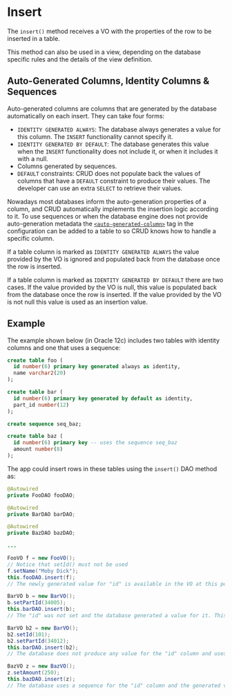 # Insert

The `insert()` method receives a VO with the properties of the row to be inserted in a table.

This method can also be used in a view, depending on the database specific rules and the
details of the view definition.


## Auto-Generated Columns, Identity Columns &amp; Sequences

Auto-generated columns are columns that are generated by the database automatically on each insert.
They can take four forms:

- `IDENTITY GENERATED ALWAYS`: The database always generates a value for this column. The `INSERT`
functionality cannot specify it.
- `IDENTITY GENERATED BY DEFAULT`: The database generates this value when the `INSERT` functionality
does not include it, or when it includes it with a null.
- Columns generated by sequences.
- `DEFAULT` constraints: CRUD does not populate back the values of columns that have a `DEFAULT`
constraint to produce their values. The developer can use an extra `SELECT` to retrieve their values.

Nowadays most databases inform the auto-generation properties of a column, and CRUD automatically 
implements the insertion logic according to it. To use sequences or when the database engine
does not provide auto-generation metadata the
[`<auto-generated-column>`](../config/tags/auto-generated-column.md) tag in the configuration can
be added to a table to so CRUD knows how to handle a specific column.

If a table column is marked as `IDENTITY GENERATED ALWAYS` the value provided by the VO is ignored
and populated back from the database once the row is inserted. 

If a table column is marked as `IDENTITY GENERATED BY DEFAULT` there are two cases. If the value
provided by the VO is null, this value is populated back from the database once the row is inserted. If
the value provided by the VO is not null this value is used as an insertion value.


## Example

The example shown below (in Oracle 12c) includes two tables with identity columns and one that uses a sequence:

```sql
create table foo (
  id number(6) primary key generated always as identity,
  name varchar2(20)
);

create table bar (
  id number(6) primary key generated by default as identity,
  part_id number(12)
);

create sequence seq_baz;

create table baz (
  id number(6) primary key -- uses the sequence seq_baz
  amount number(8)
);
```

The app could insert rows in these tables using the `insert()` DAO method as:

```java
@Autowired
private FooDAO fooDAO;

@Autowired
private BarDAO barDAO;

@Autowired
private BazDAO bazDAO;

...

FooVO f = new FooVO();
// Notice that setId() must not be used
f.setName("Moby Dick");
this.fooDAO.insert(f);
// The newly generated value for "id" is available in the VO at this point

BarVO b = new BarVO();
b.setPartId(34005);
this.barDAO.insert(b);
// The "id" was not set and the database generated a value for it. This value is available in the VO at this point

BarVO b2 = new BarVO();
b2.setId(101);
b2.setPartId(34012);
this.barDAO.insert(b2);
// The database does not produce any value for the "id" column and uses the provided 101 value instead

BazVO z = new BazVO();
z.setAmount(250);
this.bazDAO.insert(z);
// The database uses a sequence for the "id" column and the generated value is available in the VO at this point
```





